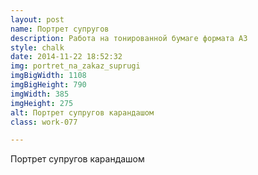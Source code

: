 ```yaml
---
layout: post
name: Портрет супругов
description: Работа на тонированной бумаге формата А3
style: chalk
date: 2014-11-22 18:52:32
img: portret_na_zakaz_suprugi
imgBigWidth: 1108
imgBigHeight: 790
imgWidth: 385
imgHeight: 275
alt: Портрет супругов карандашом
class: work-077

---
```


Портрет супругов карандашом